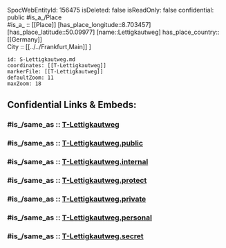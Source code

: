 ﻿---
location:
- 50.09977
- 8.703457
mapmarker: tram
mapzoom:
- 8
- 18
tags:
- geo/station/tram
type: Station
---

SpocWebEntityId: 156475
isDeleted: false
isReadOnly: false
confidential: public
#is_a_/Place  
#is_a_ :: [[Place]] 
[has_place_longitude::8.703457] 
[has_place_latitude::50.09977] 
[name::Lettigkautweg] 
has_place_country:: [[Germany]]  
City :: [[../../Frankfurt,Main]] ] 


```leaflet
id: S-Lettigkautweg.md
coordinates: [[T-Lettigkautweg]] 
markerFile: [[T-Lettigkautweg]] 
defaultZoom: 11 
maxZoom: 18
```


## Confidential Links & Embeds: 

### #is_/same_as :: [T-Lettigkautweg](T-Lettigkautweg.md) 

### #is_/same_as :: [T-Lettigkautweg.public](/_public/Earth/Continent/Europe/Europe~Central/Germany/Germany~West/Hessen/counties~Hessen/Frankfurt~Main/Stations-FFM~T/T-Lettigkautweg.public.md) 

### #is_/same_as :: [T-Lettigkautweg.internal](/_internal/Earth/Continent/Europe/Europe~Central/Germany/Germany~West/Hessen/counties~Hessen/Frankfurt~Main/Stations-FFM~T/T-Lettigkautweg.internal.md) 

### #is_/same_as :: [T-Lettigkautweg.protect](/_protect/Earth/Continent/Europe/Europe~Central/Germany/Germany~West/Hessen/counties~Hessen/Frankfurt~Main/Stations-FFM~T/T-Lettigkautweg.protect.md) 

### #is_/same_as :: [T-Lettigkautweg.private](/_private/Earth/Continent/Europe/Europe~Central/Germany/Germany~West/Hessen/counties~Hessen/Frankfurt~Main/Stations-FFM~T/T-Lettigkautweg.private.md) 

### #is_/same_as :: [T-Lettigkautweg.personal](/_personal/Earth/Continent/Europe/Europe~Central/Germany/Germany~West/Hessen/counties~Hessen/Frankfurt~Main/Stations-FFM~T/T-Lettigkautweg.personal.md) 

### #is_/same_as :: [T-Lettigkautweg.secret](/_secret/Earth/Continent/Europe/Europe~Central/Germany/Germany~West/Hessen/counties~Hessen/Frankfurt~Main/Stations-FFM~T/T-Lettigkautweg.secret.md)

